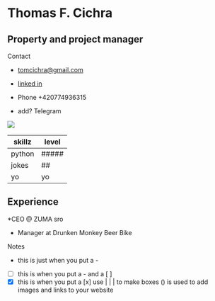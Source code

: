 # Thomas F. Cichra
## Property and project manager
Contact
- [tomcichra@gmail.com](mailto:tomcichra@gmail.com)
- [linked in](https://www.linkedin.com/in/tom-frank-a7080412b/0)
- Phone +420774936315 

- add? Telegram 

![](https://media.licdn.com/dms/image/C4D03AQGsPkvmGNPIOg/profile-displayphoto-shrink_200_200/0?e=1560988800&v=beta&t=w9OXYc6v7TIquI9TUahtvkTsqVSIqLZW3knl9rAsCbs)


|skillz   | level |
|----- | ----- |
|python | ##### |
|jokes | ## |
|yo | yo |

## Experience
*CEO @ ZUMA sro
* Manager at Drunken Monkey Beer Bike

Notes
- this is just when you put a -
- [ ] this is when you put a - and a [ ]
- [x] this is when you put a [x]
use | | | to make boxes
() is used to add images and links to your website
